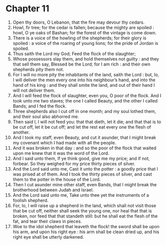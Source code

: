 # Chapter 11

1. Open thy doors, O Lebanon, that the fire may devour thy cedars.
2. Howl, fir tree; for the cedar is fallen; because the mighty are spoiled : howl, O ye oaks of Bashan; for the forest of the vintage is come down.
3. There is a voice of the howling of the shepherds; for their glory is spoiled : a voice of the roaring of young lions; for the pride of Jordan is spoiled.
4. Thus saith the Lord my God; Feed the flock of the slaughter;
5. Whose possessors slay them, and hold themselves not guilty : and they that sell them say, Blessed be the Lord; for I am rich : and their own shepherds pity them not.
6. For I will no more pity the inhabitants of the land, saith the Lord : but, lo, I will deliver the men every one into his neighbour’s hand, and into the hand of his king : and they shall smite the land, and out of their hand I will not deliver them.
7. And I will feed the flock of slaughter, even you, O poor of the flock. And I took unto me two staves; the one I called Beauty, and the other I called Bands; and I fed the flock.
8. Three shepherds also I cut off in one month; and my soul lothed them, and their soul also abhorred me.
9. Then said I, I will not feed you: that that dieth, let it die; and that that is to be cut off, let it be cut off; and let the rest eat every one the flesh of another.
10. And I took my staff, even Beauty, and cut it asunder, that I might break my covenant which I had made with all the people.
11. And it was broken in that day : and so the poor of the flock that waited upon me knew that it was the word of the Lord.
12. And I said unto them, If ye think good, give me my price; and if not, forbear. So they weighed for my price thirty pieces of silver.
13. And the Lord said unto me, Cast it unto the potter : a goodly price that I was prised at of them. And I took the thirty pieces of silver, and cast them to the potter in the house of the Lord.
14. Then I cut asunder mine other staff, even Bands, that I might break the brotherhood between Judah and Israel.
15. And the Lord said unto me, Take unto thee yet the instruments of a foolish shepherd.
16. For, lo, I will raise up a shepherd in the land, which shall not visit those that be cut off, neither shall seek the young one, nor heal that that is broken, nor feed that that standeth still: but he shall eat the flesh of the fat, and tear their claws in pieces.
17. Woe to the idol shepherd that leaveth the flock! the sword shall be upon his arm, and upon his right eye : his arm shall be clean dried up, and his right eye shall be utterly darkened.

